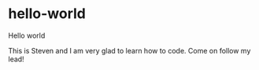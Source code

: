 # hello-world
Hello world

This is Steven and I am very glad to learn how to code. Come on follow my lead!
